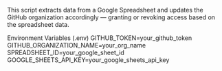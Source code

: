 This script extracts data from a Google Spreadsheet and updates the GitHub organization accordingly — granting or revoking access based on the spreadsheet data.

Environment Variables (.env)
GITHUB_TOKEN=your_github_token
GITHUB_ORGANIZATION_NAME=your_org_name
SPREADSHEET_ID=your_google_sheet_id
GOOGLE_SHEETS_API_KEY=your_google_sheets_api_key
